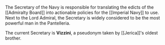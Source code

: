 The Secretary of the Navy is responsible for translating the edicts of the [[Admiralty Board]] into actionable policies for the [[Imperial Navy]] to use.  Next to the Lord Admiral, the Secretary is widely considered to be the most powerful man in the Pantelleria.

The current Secretary is **Vizzini**, a pseudonym taken by [[Jerica]]'s oldest brother.